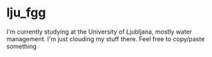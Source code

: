 # lju_fgg
I'm currently studying at the University of Ljubljana, mostly water management. I'm just clouding my stuff there. Feel free to copy/paste something
